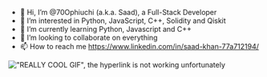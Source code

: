 - 👋 Hi, I’m @70Ophiuchi (a.k.a. Saad), a Full-Stack Developer
- 👀 I’m interested in Python, JavaScript, C++, Solidity and Qiskit
- 🌱 I’m currently learning Python, Javascript and C++
- 💞️ I’m looking to collaborate on everything
- 📫 How to reach me https://www.linkedin.com/in/saad-khan-77a712194/

!["REALLY COOL GIF", the hyperlink is not working unfortunately](https://media.giphy.com/media/ggtpYV17RP9lTbc542/giphy.gif)

